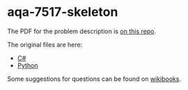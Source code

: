 # aqa-7517-skeleton

The PDF for the problem description is [on this repo](./7517-1-PM-Computer%20Science-A-XXMay23-TBC-E6.pdf).

The original files are here:

  - [C#](./Paper1_ALvl_2023_CS_Pub_0.0.0.cs)
  - [Python](./Paper1_ALvl_2023_Python3_Pub_0.0.0.py)

Some suggestions for questions can be found on [wikibooks](https://en.wikibooks.org/wiki/Talk:A-level_Computing/AQA/Paper_1/Skeleton_program/2023).